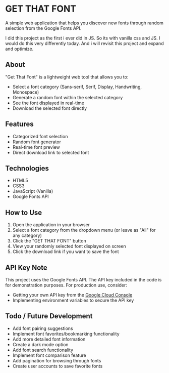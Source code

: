 # GET THAT FONT

A simple web application that helps you discover new fonts through random selection from the Google Fonts API.

I did this project as the first i ever did in JS. So its with vanilla css and JS. I would do this very differently today. 
And i will revisit this project and expand and optimize. 
## About

"Get That Font" is a lightweight web tool that allows you to:
- Select a font category (Sans-serif, Serif, Display, Handwriting, Monospace)
- Generate a random font within the selected category
- See the font displayed in real-time
- Download the selected font directly

## Features

- Categorized font selection
- Random font generator
- Real-time font preview
- Direct download link to selected font

## Technologies

- HTML5
- CSS3
- JavaScript (Vanilla)
- Google Fonts API

## How to Use

1. Open the application in your browser
2. Select a font category from the dropdown menu (or leave as "All" for any category)
3. Click the "GET THAT FONT" button
4. View your randomly selected font displayed on screen
5. Click the download link if you want to save the font

## API Key Note

This project uses the Google Fonts API. The API key included in the code is for demonstration purposes. For production use, consider:
- Getting your own API key from the [Google Cloud Console](https://console.cloud.google.com/)
- Implementing environment variables to secure the API key

## Todo / Future Development

- Add font pairing suggestions
- Implement font favorites/bookmarking functionality
- Add more detailed font information
- Create a dark mode option
- Add font search functionality
- Implement font comparison feature
- Add pagination for browsing through fonts
- Create user accounts to save favorite fonts
